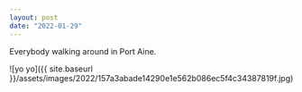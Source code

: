 ```yaml
---
layout: post
date: "2022-01-29"
---
```


Everybody walking around in Port Aine.

![yo yo]({{ site.baseurl }}/assets/images/2022/157a3abade14290e1e562b086ec5f4c34387819f.jpg)
